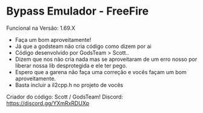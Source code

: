 # Bypass Emulador - FreeFire
Funcional na Versão: 1.69.X
- Faça um bom aproveitamente!
- Já que a godsteam não cria código como dizem por ai
- Código desenvolvido por GodsTeam > Scott..
- Dizem que nos não cria nada mas se aproveitaram de um erro nosso por liberar nossa lib desprotegida e ele ter pego.
- Espero que a garena não faça uma correção e vocês façam um bom aproveitamente.
- Basta incluir a il2cpp.h no projeto de vocês

Criador do código: Scott / GodsTeam!
Discord: https://discord.gg/YXmRxRDUXp
